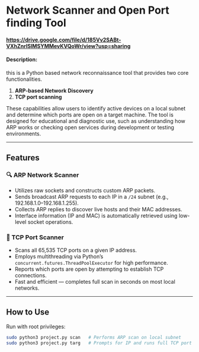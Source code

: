 # Network Scanner and Open Port finding Tool
#### https://drive.google.com/file/d/185Vv2SABt-VXhZnrlSlMSYMMevKVQoWr/view?usp=sharing
#### Description:

this is a Python based network reconnaissance tool that provides two core functionalities.

1. **ARP-based Network Discovery**
2. **TCP port scanning**

These capabilities allow users to identify active devices on a local subnet and determine which ports are open on a target machine. The tool is designed for educational and diagnostic use, such as understanding how ARP works or checking open services during development or testing environments.

---

## Features

### 🔍 ARP Network Scanner

- Utilizes raw sockets and constructs custom ARP packets.
- Sends broadcast ARP requests to each IP in a `/24` subnet (e.g., 192.168.1.0–192.168.1.255).
- Collects ARP replies to discover live hosts and their MAC addresses.
- Interface information (IP and MAC) is automatically retrieved using low-level socket operations.

### 📡 TCP Port Scanner

- Scans all 65,535 TCP ports on a given IP address.
- Employs multithreading via Python’s `concurrent.futures.ThreadPoolExecutor` for high performance.
- Reports which ports are open by attempting to establish TCP connections.
- Fast and efficient — completes full scan in seconds on most local networks.

---

## How to Use

Run with root privileges:

```bash
sudo python3 project.py scan   # Performs ARP scan on local subnet
sudo python3 project.py targ   # Prompts for IP and runs full TCP port scan

